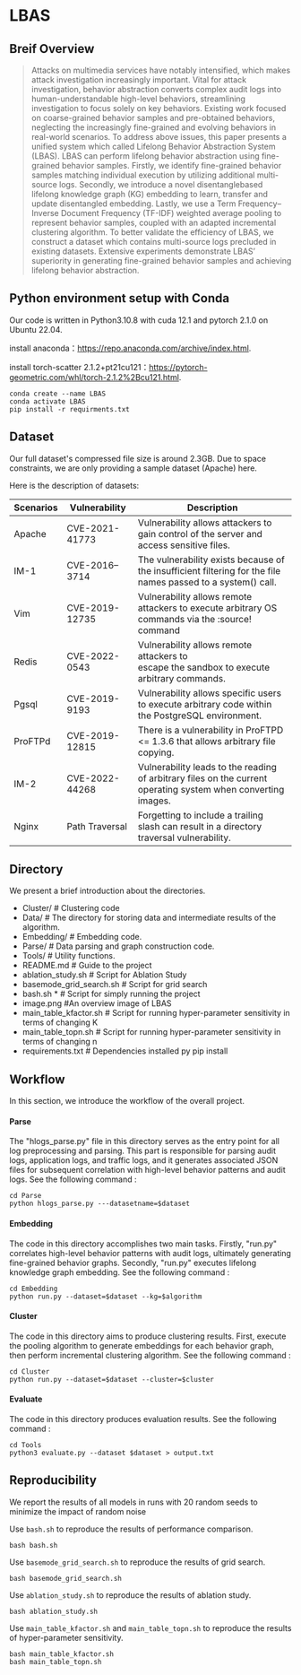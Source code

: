# LBAS

## Breif Overview

> Attacks on multimedia services have notably intensified, which makes attack investigation increasingly important. Vital for attack investigation, behavior abstraction converts complex audit logs into human-understandable high-level behaviors, streamlining investigation to focus solely on key behaviors. Existing work focused on coarse-grained behavior samples and pre-obtained behaviors, neglecting the increasingly fine-grained and evolving behaviors in real-world scenarios. To address above issues, this paper presents a unified system which called Lifelong Behavior Abstraction System (LBAS). LBAS can perform lifelong behavior abstraction using fine-grained behavior samples. Firstly, we identify fine-grained behavior samples matching individual execution by utilizing additional multi-source logs. Secondly, we introduce a novel disentanglebased lifelong knowledge graph (KG) embedding to learn, transfer and update disentangled embedding. Lastly, we use a Term Frequency–Inverse Document Frequency (TF-IDF) weighted average pooling to represent behavior samples, coupled with an adapted incremental clustering algorithm. To better validate the efficiency of LBAS, we construct a dataset which contains multi-source logs precluded in existing datasets. Extensive experiments demonstrate
> LBAS’ superiority in generating fine-grained behavior samples and achieving lifelong behavior abstraction.

## Python environment setup with Conda

Our code is written in Python3.10.8 with cuda 12.1 and pytorch 2.1.0 on Ubuntu 22.04.

install anaconda：https://repo.anaconda.com/archive/index.html.

install torch-scatter 2.1.2+pt21cu121：https://pytorch-geometric.com/whl/torch-2.1.2%2Bcu121.html.

```
conda create --name LBAS
conda activate LBAS
pip install -r requirments.txt
```

## Dataset

Our full dataset's compressed file size is around 2.3GB. Due to space constraints, we are only providing a sample dataset (Apache)  here.

Here is the description of datasets:

| Scenarios | Vulnerability  | Description                                                  |
| --------- | -------------- | ------------------------------------------------------------ |
| Apache    | CVE-2021-41773 | Vulnerability allows attackers to gain control of the server and access sensitive files. |
| IM-1      | CVE-2016–3714  | The vulnerability exists because of the insufficient filtering for the file names passed to a system() call. |
| Vim       | CVE-2019-12735 | Vulnerability allows remote attackers to execute arbitrary OS commands via the :source! command |
| Redis     | CVE-2022-0543  | Vulnerability allows remote attackers to <br/> escape the sandbox to execute arbitrary commands. |
| Pgsql     | CVE-2019-9193  | Vulnerability allows specific users to execute arbitrary code within the PostgreSQL environment. |
| ProFTPd   | CVE-2019-12815 | There is a vulnerability in ProFTPD <= 1.3.6 that allows arbitrary file copying. |
| IM-2      | CVE-2022-44268 | Vulnerability leads to the reading of arbitrary files on the current operating system when converting images. |
| Nginx     | Path Traversal | Forgetting to include a trailing slash can result in a directory traversal vulnerability. |





## Directory

We present a brief introduction about the directories.

- Cluster/    # Clustering code
- Data/    # The directory for storing data and intermediate results of the algorithm.
- Embedding/    # Embedding code.
- Parse/    # Data parsing and graph construction code.
- Tools/    # Utility functions.
- README.md # Guide to the project
- ablation_study.sh  # Script for Ablation Study
- basemode_grid_search.sh  # Script for grid search
- bash.sh * # Script for simply running the project 
- image.png #An overview image of LBAS
- main_table_kfactor.sh  # Script for running hyper-parameter sensitivity in terms of changing K
- main_table_topn.sh  # Script for running hyper-parameter sensitivity in terms of changing n
- requirements.txt # Dependencies installed py pip install

## Workflow

In this section, we introduce the workflow of the overall project.

#### Parse

The "hlogs_parse.py" file in this directory serves as the entry point for all log preprocessing and parsing.
This part is responsible for parsing audit logs, application logs, and traffic logs, and it generates associated JSON files
for subsequent correlation with high-level behavior patterns and audit logs. See the following command :

```
cd Parse
python hlogs_parse.py ---datasetname=$dataset
```

#### Embedding

The code in this directory accomplishes two main tasks. Firstly, "run.py" correlates high-level
behavior patterns with audit logs, ultimately generating fine-grained behavior graphs. Secondly, "run.py" executes
lifelong knowledge graph embedding. See the following command :

```
cd Embedding
python run.py --dataset=$dataset --kg=$algorithm
```

#### Cluster 

The code in this directory aims to produce clustering results. First, execute the pooling algorithm
to generate embeddings for each behavior graph, then perform incremental clustering algorithm. See the following
command :

```
cd Cluster
python run.py --dataset=$dataset --cluster=$cluster
```

#### Evaluate

The code in this directory produces evaluation results. See the following command :

```
cd Tools
python3 evaluate.py --dataset $dataset > output.txt
```

## Reproducibility

We report the results of all models in runs with 20 random seeds to minimize the impact of random noise

Use `bash.sh` to reproduce the results of performance comparison.

```
bash bash.sh
```

Use `basemode_grid_search.sh` to  reproduce the results of grid search.

```
bash basemode_grid_search.sh
```

Use `ablation_study.sh` to reproduce the results of ablation study.

```
bash ablation_study.sh
```

Use `main_table_kfactor.sh` and `main_table_topn.sh` to reproduce the results of hyper-parameter sensitivity.

```
bash main_table_kfactor.sh
bash main_table_topn.sh
```

